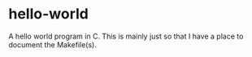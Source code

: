 hello-world
===========

A hello world program in C.  This is mainly just so that I have a place to document the Makefile(s).
